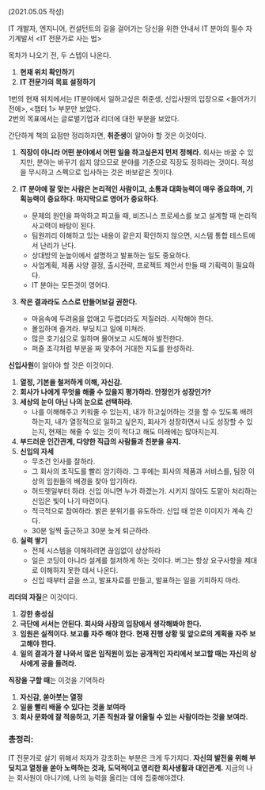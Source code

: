 (2021.05.05 작성)

IT 개발자, 엔지니어, 컨설턴트의 길을 걸어가는 당신을 위한 안내서 IT 분야의 필수 자기계발서 <IT 전문가로 사는 법>

목차가 나오기 전, 두 스텝이 나온다.
1. **현재 위치 확인하기**
2. **IT 전문가의 목표 설정하기**

1번의 현재 위치에서는 IT분야에서 일하고싶은 취준생, 신입사원의 입장으로 <들어가기 전에>, <챕터 1> 부분만 보았다.   
2번의 목표에서는 글로벌기업과 리더에 대한 부분을 보았다.   

간단하게 책의 요점만 정리하자면, **취준생**이 알아야 할 것은 이것이다.

1. **직장이 아니라 어떤 분야에서 어떤 일을 하고싶은지 먼저 정해라.**
회사는 바꿀 수 있지만, 분야는 바꾸기 쉽지 않으므로 분야를 기준으로 직장도 정하라는 것이다. 적성을 무시하고 스펙으로 입사하는 것은 바보같은 짓이다.

2. **IT 분야에 잘 맞는 사람은 논리적인 사람이고, 소통과 대화능력이 매우 중요하며, 기획능력이 중요하다. 마지막으로 영어가 중요하다.**
    - 문제의 원인을 파악하고 파고들 때, 비즈니스 프로세스를 보고 설계할 때 논리적 사고력이 바탕이 된다.
    - 팀원끼리 이해하고 있는 내용이 같은지 확인하지 않으면, 시스템 통합 테스트에서 난리가 난다. 
    - 상대방의 눈높이에서 설명하고 발표하는 일도 중요하다.
    - 사업계획, 제품 사양 결정, 출시전략, 프로젝트 제안서 만들 때 기획력이 필요하다.
    - IT 분야는 모든것이 영어다.

3. **작은 결과라도 스스로 만들어보길 권한다.**
    - 마음속에 두려움을 없애고 두렵더라도 저질러라. 시작해야 한다.
    - 몰입하며 즐겨라. 부딪치고 일에 미쳐라.
    - 많은 호기심으로 일하며 물어보고 시도해야 발전한다.
    - 퍼즐 조각처럼 부분을 짜 맞추어 거대한 지도를 완성하라.

**신입사원**이 알아야 할 것은 이것이다.   
1. **열정, 기본을 철저하게 이해, 자신감.**
2. **회사가 나에게 무엇을 해줄 수 있을지 평가하라. 안정인가 성장인가?**
3. **세상의 눈이 아닌 나의 눈으로 선택하라.**
    - 나를 이해해주고 키워줄 수 있는지, 내가 하고싶어하는 것을 할 수 있도록 배려하는지, 내가 열정적으로 일하고 싶은지, 회사가 성장하면서 나도 성장할 수 있는지, 현재는 해줄 수 있는 것이 적다고 해도 미래에는 많아지는지.
4. **부드러운 인간관계, 다양한 직급의 사람들과 친분을 유지.**
5. **신입의 자세**
    - 무조건 인사를 잘하라.
    - 그 회사의 조직도를 빨리 암기하라. 그 후에는 회사의 제품과 서비스를, 팀장 이상의 임원들의 배경을 찾아 암기하라.
    - 허드렛일부터 하라. 신입 아니면 누가 하겠는가. 시키지 않아도 도맡아 처리하는 신입은 빛이 나기 마련이다.
    - 적극적으로 참여하라. 밝은 분위기를 유도하라. 신입 때 얻은 이미지가 계속 간다.
    - 30분 일찍 출근하고 30분 늦게 퇴근하라.
6. **실력 쌓기**
    - 전체 시스템을 이해하려면 끊임없이 상상하라
    - 일은 코딩이 아니라 설계를 철저하게 하는 것이다. 버그는 항상 요구사항을 제대로 이해하지 못한 데서 나온다.
    - 신입 때부터 글을 쓰고, 발표자료를 만들고, 발표하는 일을 기피하지 마라.

**리더의 자질**은 이것이다.
1. **강한 충성심**
2. **극단에 서서는 안된다. 회사와 사장의 입장에서 생각해봐야 한다.**
3. **임원은 실적이다. 보고를 자주 해야 한다. 현재 진행 상황 및 앞으로의 계획을 자주 보고해야 한다.** 
4. **일의 결과가 잘 나와서 많은 임직원이 있는 공개적인 자리에서 보고할 때는 자신의 상사에게 공을 돌려라.**

**직장을 구할 때**는 이것을 기억하라
1. **자신감, 쏟아붓는 열정**
2. **일을 빨리 배울 수 있다는 것을 보여라**
3. **회사 문화에 잘 적응하고, 기존 직원과 잘 어울릴 수 있는 사람이라는 것을 보여라.**

### 총정리:   
IT 전문가로 살기 위해서 저자가 강조하는 부분은 크게 두가지다. **자신의 발전을 위해 부딪치고 열정을 쏟아 노력하는 것과, 도덕적이고 영리한 회사생활과 대인관계.** 지금의 나는 회사원이 아니기에, 나의 능력을 올리는 데에 집중해야겠다.